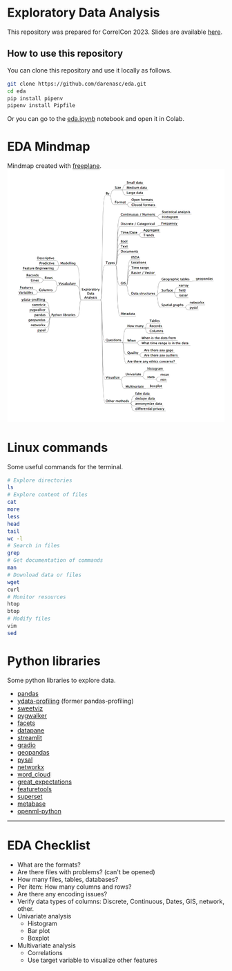 # Exploratory Data Analysis

This repository was prepared for CorrelCon 2023. Slides are available [here](https://docs.google.com/presentation/d/1mYtzt5Tfk_xbYSWUBRgiNH5TumJNUWlRVDMeyntee_w/edit?usp=sharing).

## How to use this repository

You can clone this repository and use it locally as follows.

```bash
git clone https://github.com/darenasc/eda.git
cd eda
pip install pipenv
pipenv install Pipfile
```

Or you can go to the [eda.ipynb](notebooks/eda.ipynb) notebook and open it in Colab.

# EDA Mindmap

Mindmap created with [freeplane](https://docs.freeplane.org).
![](eda.png)

# Linux commands
Some useful commands for the terminal.

```bash
# Explore directories
ls
# Explore content of files
cat
more
less
head
tail 
wc -l
# Search in files
grep
# Get documentation of commands
man
# Download data or files
wget
curl
# Monitor resources
htop
btop
# Modify files
vim
sed
```

# Python libraries

Some python libraries to explore data.

- [pandas](https://github.com/pandas-dev/pandas)
- [ydata-profiling](https://github.com/ydataai/ydata-profiling) (former pandas-profiling)
- [sweetviz](https://github.com/fbdesignpro/sweetviz)
- [pygwalker](https://github.com/Kanaries/pygwalker)
- [facets](https://github.com/pair-code/facets)
- [datapane](https://github.com/datapane/datapane)
- [streamlit](https://github.com/streamlit/streamlit)
- [gradio](https://github.com/gradio-app/gradio)
- [geopandas](https://github.com/geopandas/geopandas)
- [pysal](https://github.com/pysal/pysal)
- [networkx](https://github.com/networkx/networkx)
- [word_cloud](https://github.com/amueller/word_cloud)
- [great_expectations](https://github.com/great-expectations/great_expectations)
- [featuretools](https://github.com/alteryx/featuretools)
- [superset](https://github.com/apache/superset)
- [metabase](https://github.com/metabase/metabase)
- [openml-python](https://github.com/openml/openml-python)


-----

<!-- ```mermaid
mindmap
    EDA
        By
            Size
                Small data
                Medium data
                Large data
            Format
                Open formats
                Closed formats
        Type
            Continuous / Numeric
                Statistical analysis
                Histogram
            Discrete / Categorical
                Frequency
            Time/Date
                Aggregate
            Bool
            Text
            Documents
            GIS
                ESDA
                Locations
                Time range
                Raster / Vector
                Data structures
                    Geographic tables
                        geopandas
                    Surface
                        xarray
                        field
                        raster
                    Spatial graphs
                        networkx
                        pysal
            Metadata
``` -->

# EDA Checklist

- What are the formats?
- Are there files with problems? (can't be opened)
- How many files, tables, databases?
- Per item: How many columns and rows?
- Are there any encoding issues?
- Verify data types of columns: Discrete, Continuous, Dates, GIS, network, other.
- Univariate analysis
  - Histogram
  - Bar plot
  - Boxplot
- Multivariate analysis
  - Correlations
  - Use target variable to visualize other features